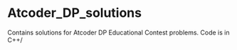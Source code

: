 # Atcoder_DP_solutions
Contains solutions for Atcoder DP Educational Contest problems. Code is in C++/
